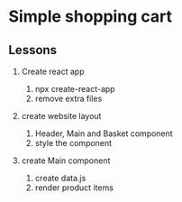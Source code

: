 # Simple shopping cart

## Lessons

1. Create react app

   1. npx create-react-app
   2. remove extra files

2. create website layout
   1. Header, Main and Basket component
   2. style the component

3. create  Main component
   1. create data.js
   2. render product items
